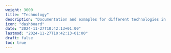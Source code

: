 ```yaml
---
weight: 3000
title: "Technology"
description: "Documentation and exmaples for different technologies in computer science"
icon: "dashboard"
date: "2024-11-27T10:42:13+01:00"
lastmod: "2024-11-27T10:42:13+01:00"
draft: false
toc: true
---
```

